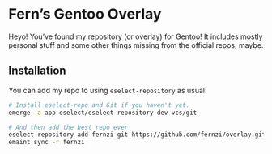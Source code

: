 # Fern’s Gentoo Overlay

Heyo! You’ve found my repository (or overlay) for Gentoo! 
It includes mostly personal stuff and some other things 
missing from the official repos, maybe.

## Installation

You can add my repo to using `eselect-repository` as usual:

```sh
# Install eselect-repo and Git if you haven't yet.
emerge -a app-eselect/eselect-repository dev-vcs/git

# And then add the best repo ever
eselect repository add fernzi git https://github.com/fernzi/overlay.git
emaint sync -r fernzi
```
